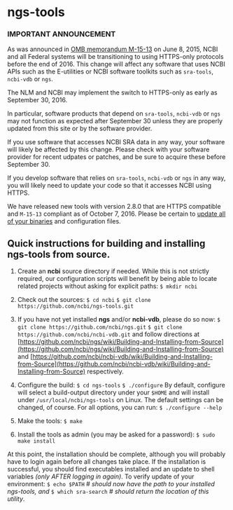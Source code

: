 ngs-tools
===

### IMPORTANT ANNOUNCEMENT
As was announced in [OMB memorandum M-15-13](https://www.whitehouse.gov/sites/default/files/omb/memoranda/2015/m-15-13.pdf) on June 8, 2015, NCBI and all Federal systems will be transitioning to using HTTPS-only protocols before the end of 2016. This change will affect any software that uses NCBI APIs such as the E-utilities or NCBI software toolkits such as `sra-tools`, `ncbi-vdb` or `ngs`.

The NLM and NCBI may implement the switch to HTTPS-only as early as September 30, 2016.

In particular, software products that depend on `sra-tools`, `ncbi-vdb` or `ngs` may not function as expected after September 30 unless they are properly updated from this site or by the software provider.

If you use software that accesses NCBI SRA data in any way, your software will likely be affected by this change. Please check with your software provider for recent udpates or patches, and be sure to acquire these before September 30.

If you develop software that relies on `sra-tools`, `ncbi-vdb` or `ngs` in any way, you will likely need to update your code so that it accesses NCBI using HTTPS.

We have released new tools with version 2.8.0 that are HTTPS compatible and `M-15-13` compliant as of October 7, 2016. Please be certain to [update all of your binaries](https://github.com/ncbi/sra-tools/wiki/Downloads) and configuration files.
<!---
#### Example installation of ngs-tools and its dependencies:
```
mkdir ~/SRC ; cd ~/SRC
git clone https://github.com/ncbi/ngs.git
git clone https://github.com/ncbi/ncbi-vdb.git
git clone https://github.com/ncbi/ngs-tools.git
cd ngs/ngs-sdk ; ./configure -p=~/NCBI && make
cd ../../ncbi-vdb ; ./configure -p=~/NCBI && make
cd ../ngs-tools ; ./configure -p=~/NCBI
```
-->

## Quick instructions for building and installing **ngs-tools** from source.

1. Create an **ncbi** source directory if needed.
While this is not strictly required, our configuration scripts will benefit by being able to locate related projects without asking for explicit paths:
`$ mkdir ncbi`

2. Check out the sources:
`$ cd ncbi`
`$ git clone https://github.com/ncbi/ngs-tools.git`

4. If you have not yet installed **ngs** and/or **ncbi-vdb**, please do so now:
`$ git clone https://github.com/ncbi/ngs.git`
`$ git clone https://github.com/ncbi/ncbi-vdb.git`
and follow directions at [https://github.com/ncbi/ngs/wiki/Building-and-Installing-from-Source](https://github.com/ncbi/ngs/wiki/Building-and-Installing-from-Source) and [https://github.com/ncbi/ncbi-vdb/wiki/Building-and-Installing-from-Source](https://github.com/ncbi/ncbi-vdb/wiki/Building-and-Installing-from-Source) respectively.

5. Configure the build:
`$ cd ngs-tools`
`$ ./configure`
By default, configure will select a build-output directory under your `$HOME` and will install under `/usr/local/ncbi/ngs-tools` on Linux. The default settings can be changed, of course. For all options, you can run:
`$ ./configure --help`

6. Make the tools:
`$ make`

7. Install the tools as admin (you may be asked for a password):
`$ sudo make install`

At this point, the installation should be complete, although you will probably have to login again before all changes take place. If the installation is successful, you should find executables installed and an update to shell variables _(only AFTER logging in again)_. To verify update of your environment:
`$ echo $PATH`  # _should now have the path to your installed ngs-tools, and_
`$ which sra-search`  # _should return the location of this utility_.
